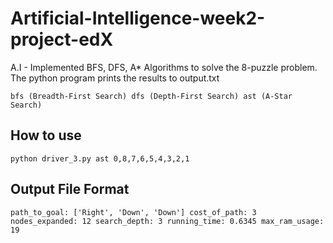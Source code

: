 # Artificial-Intelligence-week2-project-edX

A.I - Implemented BFS, DFS, A* Algorithms to solve the 8-puzzle problem. The python program prints the results to output.txt

`bfs (Breadth-First Search)
 dfs (Depth-First Search)
 ast (A-Star Search)`
 
## How to use

`python driver_3.py ast 0,8,7,6,5,4,3,2,1`

## Output File Format

`path_to_goal: ['Right', 'Down', 'Down']
cost_of_path: 3
nodes_expanded: 12
search_depth: 3
running_time: 0.6345
max_ram_usage: 19`
